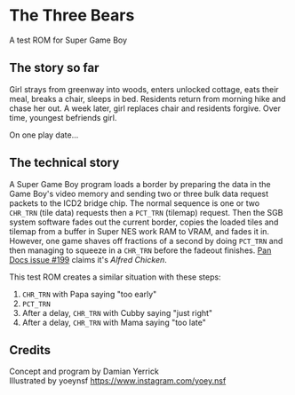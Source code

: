 The Three Bears
===============

A test ROM for Super Game Boy

The story so far
----------------

Girl strays from greenway into woods, enters unlocked cottage, eats
their meal, breaks a chair, sleeps in bed.  Residents return from
morning hike and chase her out.  A week later, girl replaces chair
and residents forgive. Over time, youngest befriends girl.

On one play date...

The technical story
-------------------

A Super Game Boy program loads a border by preparing the data in the
Game Boy's video memory and sending two or three bulk data request
packets to the ICD2 bridge chip.  The normal sequence is one or two
`CHR_TRN` (tile data) requests then a `PCT_TRN` (tilemap) request.
Then the SGB system software fades out the current border, copies the
loaded tiles and tilemap from a buffer in Super NES work RAM to VRAM,
and fades it in.  However, one game shaves off fractions of a second
by doing `PCT_TRN` and then managing to squeeze in a `CHR_TRN` before
the fadeout finishes.  [Pan Docs issue #199] claims it's
_Alfred Chicken_.

This test ROM creates a similar situation with these steps:

1. `CHR_TRN` with Papa saying "too early"
2. `PCT_TRN`
3. After a delay, `CHR_TRN` with Cubby saying "just right"
4. After a delay, `CHR_TRN` with Mama saying "too late"

[Pan Docs issue #199]: https://github.com/gbdev/pandocs/issues/199

Credits
-------

Concept and program by Damian Yerrick  
Illustrated by yoeynsf <https://www.instagram.com/yoey.nsf>
